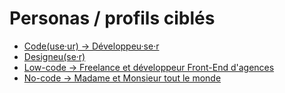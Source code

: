 # Personas / profils ciblés

- [Code(use·ur) → Développeu·se·r](../../src/content/personnas/codeuseur-developpeuser.mdx)
- [Designeu(se·r)](../../src/content/personnas/designeuser.mdx)
- [Low-code → Freelance et développeur Front-End d'agences](../../src/content/personnas/low-code-freelance-et-developpeur-front-end-d-agences.mdx)
- [No-code → Madame et Monsieur tout le monde](../../src/content/personnas/no-code-madame-et-monsieur-tout-le-monde.mdx)
